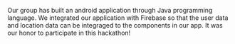 Our group has built an android application through Java programming language. We integrated our application with Firebase so that the user data and location data can be integraged to the components in our app.
It was our honor to participate in this hackathon!
